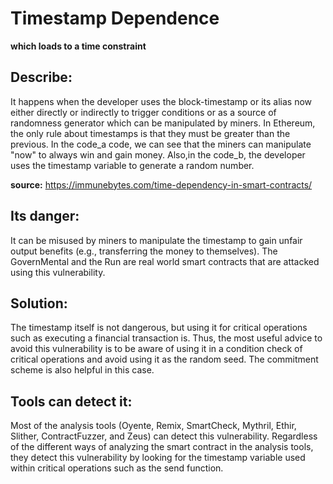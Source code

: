 # Timestamp Dependence
**which loads to a time constraint**
## Describe:
 It happens when the developer uses the block-timestamp or its alias now either 
 directly or indirectly to trigger conditions or as a source of randomness 
 generator which can be manipulated by miners. 
 In Ethereum, the only rule about 
 timestamps is that they must be greater than the previous. In the code_a code, we 
 can see that the miners can manipulate "now" to always win and gain money.
  Also,in the code_b, the developer uses the timestamp variable to generate a random number.

**source:**  https://immunebytes.com/time-dependency-in-smart-contracts/

## Its danger:
 It can be misused by miners to manipulate the timestamp to gain unfair output  benefits (e.g., transferring the money to themselves).
  The GovernMental and the Run are real world smart contracts that are attacked using this vulnerability.

## Solution:
 The timestamp itself is not dangerous, but using it for critical operations such as 
 executing a financial transaction is. Thus, the most useful advice to avoid this 
 vulnerability is to be aware of using it in a condition check of critical 
 operations and avoid using it as the random seed. 
 The commitment scheme is also helpful in this case.

## Tools can detect it:
 Most of the analysis tools (Oyente, Remix, SmartCheck, Mythril, 
Ethir, Slither, ContractFuzzer, and Zeus) can detect this vulnerability.
 Regardless of the different ways of analyzing the smart contract in the analysis tools, they 
detect this vulnerability by looking for the timestamp variable used within critical 
operations such as the send function.